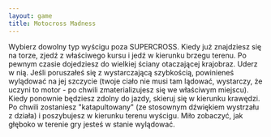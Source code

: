 ```yaml
---
layout: game
title: Motocross Madness
---
```


Wybierz dowolny typ wyścigu poza SUPERCROSS. Kiedy już 
znajdziesz się na torze, zjedź z właściwego kursu i jedź w kierunku 
brzegu terenu. Po pewnym czasie dojedziesz do wielkiej ściany 
otaczającej krajobraz. Uderz w nią. Jeśli poruszałeś się z wystarczającą 
szybkością, powinieneś wylądować na jej szczycie (twoje ciało nie 
musi tam lądować, wystarczy, że uczyni to motor - po chwili 
zmaterializujesz się we właściwym miejscu). Kiedy ponownie będziesz 
zdolny do jazdy, skieruj się w kierunku krawędzi. Po chwili zostaniesz 
"katapultowany" (ze stosownym dźwiękiem wystrzału z działa) i 
poszybujesz w kierunku terenu wyścigu. Miło zobaczyć, jak głęboko 
w terenie gry jesteś w stanie wylądować.
